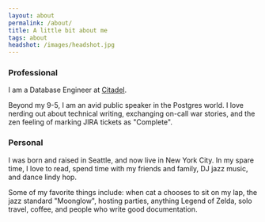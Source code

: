 ```yaml
---
layout: about
permalink: /about/
title: A little bit about me
tags: about
headshot: /images/headshot.jpg
---
```


### Professional

I am a Database Engineer at [Citadel](https://www.citadel.com/).

Beyond my 9-5, I am an avid public speaker in the Postgres world. I love nerding out about technical writing, exchanging on-call war stories, and the zen feeling of marking JIRA tickets as "Complete".

### Personal

I was born and raised in Seattle, and now live in New York City. In my spare time, I love to read, spend time with my friends and family, DJ jazz music, and dance lindy hop.

Some of my favorite things include: when cat a chooses to sit on my lap, the jazz standard "Moonglow", hosting parties, anything Legend of Zelda, solo travel, coffee, and people who write good documentation.

<div id="stats" class="hidden">

<style>
#stats {
  background-color: #f7f7f9;
  border-radius: 1rem; 
  padding: 1.5em;
  margin-top: 2.5em;
}

#dashboard {
  margin: 0rem;
}

#dashboard code {
  background-color: #f7f7f9;
}

.grow-me {
  border-radius: 4px;
  transition: all .2s ease-in-out;
}

.grow-me:hover {
  transform: scale(1.02);
}

.hidden {
    display: none;
}

</style>
